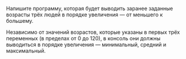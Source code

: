 Напишите программу, которая будет выводить заранее заданные возрасты трёх людей в порядке увеличения — от меньшего к большему.

Независимо от значений возрастов, которые указаны в первых трёх переменных (в пределах от 0 до 120), в консоль они должны выводиться в порядке увеличения — минимальный, средний и максимальный.
